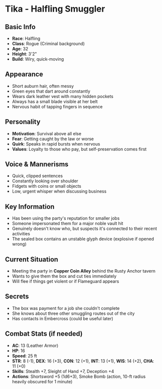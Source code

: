 # Tika - Halfling Smuggler

## Basic Info
- **Race**: Halfling
- **Class**: Rogue (Criminal background)
- **Age**: 32
- **Height**: 3'2"
- **Build**: Wiry, quick-moving

## Appearance
- Short auburn hair, often messy
- Green eyes that dart around constantly
- Wears dark leather vest with many hidden pockets
- Always has a small blade visible at her belt
- Nervous habit of tapping fingers in sequence

## Personality
- **Motivation**: Survival above all else
- **Fear**: Getting caught by the law or worse
- **Quirk**: Speaks in rapid bursts when nervous
- **Values**: Loyalty to those who pay, but self-preservation comes first

## Voice & Mannerisms
- Quick, clipped sentences
- Constantly looking over shoulder
- Fidgets with coins or small objects
- Low, urgent whisper when discussing business

## Key Information
- Has been using the party's reputation for smaller jobs
- Someone impersonated them for a major noble vault hit
- Genuinely doesn't know who, but suspects it's connected to their recent activities
- The sealed box contains an unstable glyph device (explosive if opened wrong)

## Current Situation
- Meeting the party in **Copper Coin Alley** behind the Rusty Anchor tavern
- Wants to give them the box and cut ties immediately
- Will flee if things get violent or if Flameguard appears

## Secrets
- The box was payment for a job she couldn't complete
- She knows about three other smuggling routes out of the city
- Has contacts in Embercross (could be useful later)

## Combat Stats (if needed)
- **AC**: 13 (Leather Armor)
- **HP**: 16
- **Speed**: 25 ft
- **STR**: 8 (-1), **DEX**: 16 (+3), **CON**: 12 (+1), **INT**: 13 (+1), **WIS**: 14 (+2), **CHA**: 11 (+0)
- **Skills**: Stealth +7, Sleight of Hand +7, Deception +4
- **Actions**: Shortsword +5 (1d6+3), Smoke Bomb (action, 10-ft radius heavily obscured for 1 minute)